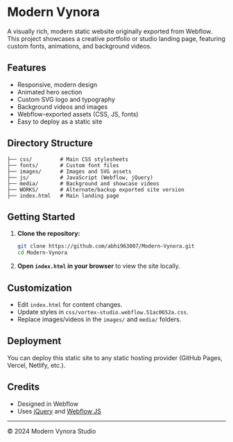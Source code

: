 # Modern Vynora

A visually rich, modern static website originally exported from Webflow. This project showcases a creative portfolio or studio landing page, featuring custom fonts, animations, and background videos.

## Features
- Responsive, modern design
- Animated hero section
- Custom SVG logo and typography
- Background videos and images
- Webflow-exported assets (CSS, JS, fonts)
- Easy to deploy as a static site

## Directory Structure
```
├── css/         # Main CSS stylesheets
├── fonts/       # Custom font files
├── images/      # Images and SVG assets
├── js/          # JavaScript (Webflow, jQuery)
├── media/       # Background and showcase videos
├── WORKS/       # Alternate/backup exported site version
├── index.html   # Main landing page
```

## Getting Started
1. **Clone the repository:**
   ```sh
   git clone https://github.com/abhi963007/Modern-Vynora.git
   cd Modern-Vynora
   ```
2. **Open `index.html` in your browser** to view the site locally.

## Customization
- Edit `index.html` for content changes.
- Update styles in `css/vortex-studio.webflow.51ac0652a.css`.
- Replace images/videos in the `images/` and `media/` folders.

## Deployment
You can deploy this static site to any static hosting provider (GitHub Pages, Vercel, Netlify, etc.).

## Credits
- Designed in Webflow
- Uses [jQuery](https://jquery.com/) and [Webflow JS](https://webflow.com/)

---
© 2024 Modern Vynora Studio 